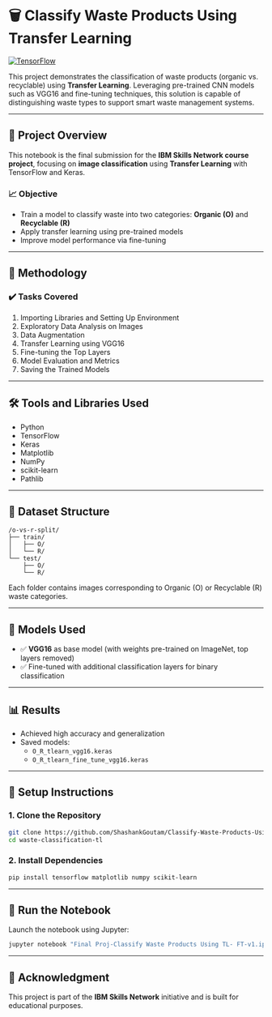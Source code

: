 # 🗑️ Classify Waste Products Using Transfer Learning

[![TensorFlow](https://img.shields.io/badge/Framework-TensorFlow-orange)](https://www.tensorflow.org/)

This project demonstrates the classification of waste products (organic vs. recyclable) using **Transfer Learning**. Leveraging pre-trained CNN models such as VGG16 and fine-tuning techniques, this solution is capable of distinguishing waste types to support smart waste management systems.

---

## 📌 Project Overview

This notebook is the final submission for the **IBM Skills Network course project**, focusing on **image classification** using **Transfer Learning** with TensorFlow and Keras.

### 📈 Objective

- Train a model to classify waste into two categories: **Organic (O)** and **Recyclable (R)**
- Apply transfer learning using pre-trained models
- Improve model performance via fine-tuning

---

## 🧠 Methodology

### ✔️ Tasks Covered

1. Importing Libraries and Setting Up Environment  
2. Exploratory Data Analysis on Images  
3. Data Augmentation  
4. Transfer Learning using VGG16  
5. Fine-tuning the Top Layers  
6. Model Evaluation and Metrics  
7. Saving the Trained Models  

---

## 🛠️ Tools and Libraries Used

- Python  
- TensorFlow  
- Keras  
- Matplotlib  
- NumPy  
- scikit-learn  
- Pathlib  

---

## 📁 Dataset Structure

```
/o-vs-r-split/
├── train/
│   ├── O/
│   └── R/
└── test/
    ├── O/
    └── R/
```

Each folder contains images corresponding to Organic (O) or Recyclable (R) waste categories.

---

## 🚀 Models Used

- ✅ **VGG16** as base model (with weights pre-trained on ImageNet, top layers removed)
- ✅ Fine-tuned with additional classification layers for binary classification

---

## 📊 Results

- Achieved high accuracy and generalization
- Saved models:
  - `O_R_tlearn_vgg16.keras`
  - `O_R_tlearn_fine_tune_vgg16.keras`

---

## 🔧 Setup Instructions

### 1. Clone the Repository

```bash
git clone https://github.com/ShashankGoutam/Classify-Waste-Products-Using-Transfer-Learning.git
cd waste-classification-tl
```

### 2. Install Dependencies

```bash
pip install tensorflow matplotlib numpy scikit-learn
```

---

## 🧪 Run the Notebook

Launch the notebook using Jupyter:

```bash
jupyter notebook "Final Proj-Classify Waste Products Using TL- FT-v1.ipynb"
```

---

## 📎 Acknowledgment

This project is part of the **IBM Skills Network** initiative and is built for educational purposes.

